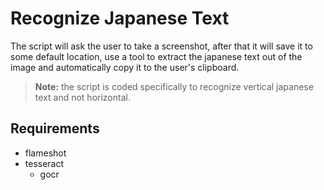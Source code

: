 # Recognize Japanese Text

The script will ask the user to take a screenshot, after that it will save it to some default location, use a tool to extract the japanese text out of the image and automatically copy it to the user's clipboard.

> <b>Note:</b> the script is coded specifically to recognize vertical japanese text and not horizontal.

## Requirements

 - flameshot
 - tesseract 
   - gocr 
